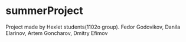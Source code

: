 # summerProject
Project made by Hexlet students(1102o group). Fedor Godovikov, Danila Elarinov, Artem Goncharov, Dmitry Efimov
